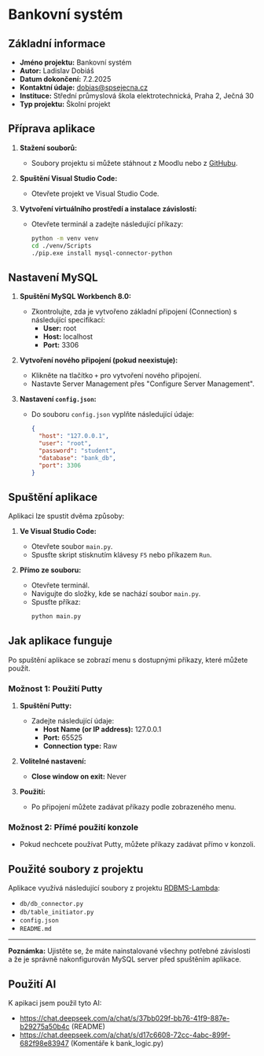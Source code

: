 # Bankovní systém

## Základní informace
- **Jméno projektu:** Bankovní systém
- **Autor:** Ladislav Dobiáš
- **Datum dokončení:** 7.2.2025
- **Kontaktní údaje:** dobias@spsejecna.cz
- **Instituce:** Střední průmyslová škola elektrotechnická, Praha 2, Ječná 30
- **Typ projektu:** Školní projekt

## Příprava aplikace

1. **Stažení souborů:**
   - Soubory projektu si můžete stáhnout z Moodlu nebo z [GitHubu](https://github.com/Ladizslav/RDBMS-Lambda).

2. **Spuštění Visual Studio Code:**
   - Otevřete projekt ve Visual Studio Code.

3. **Vytvoření virtuálního prostředí a instalace závislostí:**
   - Otevřete terminál a zadejte následující příkazy:
     ```bash
     python -m venv venv
     cd ./venv/Scripts
     ./pip.exe install mysql-connector-python
     ```

## Nastavení MySQL

1. **Spuštění MySQL Workbench 8.0:**
   - Zkontrolujte, zda je vytvořeno základní připojení (Connection) s následující specifikací:
     - **User:** root
     - **Host:** localhost
     - **Port:** 3306

2. **Vytvoření nového připojení (pokud neexistuje):**
   - Klikněte na tlačítko `+` pro vytvoření nového připojení.
   - Nastavte Server Management přes "Configure Server Management".

3. **Nastavení `config.json`:**
   - Do souboru `config.json` vyplňte následující údaje:
     ```json
     {
       "host": "127.0.0.1",
       "user": "root",
       "password": "student",
       "database": "bank_db",
       "port": 3306
     }
     ```

## Spuštění aplikace

Aplikaci lze spustit dvěma způsoby:

1. **Ve Visual Studio Code:**
   - Otevřete soubor `main.py`.
   - Spusťte skript stisknutím klávesy `F5` nebo příkazem `Run`.

2. **Přímo ze souboru:**
   - Otevřete terminál.
   - Navigujte do složky, kde se nachází soubor `main.py`.
   - Spusťte příkaz:
     ```bash
     python main.py
     ```

## Jak aplikace funguje

Po spuštění aplikace se zobrazí menu s dostupnými příkazy, které můžete použít.

### Možnost 1: Použití Putty

1. **Spuštění Putty:**
   - Zadejte následující údaje:
     - **Host Name (or IP address):** 127.0.0.1
     - **Port:** 65525
     - **Connection type:** Raw

2. **Volitelné nastavení:**
   - **Close window on exit:** Never

3. **Použití:**
   - Po připojení můžete zadávat příkazy podle zobrazeného menu.

### Možnost 2: Přímé použití konzole

- Pokud nechcete používat Putty, můžete příkazy zadávat přímo v konzoli.

## Použité soubory z projektu

Aplikace využívá následující soubory z projektu [RDBMS-Lambda](https://github.com/Ladizslav/RDBMS-Lambda):

- `db/db_connector.py`
- `db/table_initiator.py`
- `config.json`
- `README.md`

---

**Poznámka:** Ujistěte se, že máte nainstalované všechny potřebné závislosti a že je správně nakonfigurován MySQL server před spuštěním aplikace.

## Použití AI

K apikaci jsem použil tyto AI:

- https://chat.deepseek.com/a/chat/s/37bb029f-bb76-41f9-887e-b29275a50b4c (README)
- https://chat.deepseek.com/a/chat/s/d17c6608-72cc-4abc-899f-682f98e83947 (Komentáře k bank_logic.py)